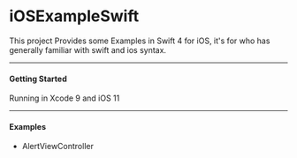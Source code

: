 # iOSExampleSwift

This project Provides some Examples in Swift 4 for iOS, it's for who has generally familiar with swift and ios syntax.

---

#### Getting Started
Running in Xcode 9 and iOS 11

---

#### Examples

*  AlertViewController
